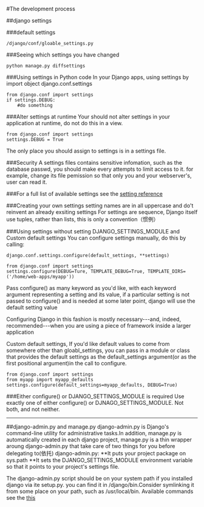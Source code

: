 #The development process

##django settings

###default settings
	
	/django/conf/gloable_settings.py

###Seeing which settings you have changed

	python manage.py diffsettings

###Using settings in Python code
In your Django apps, using settings by import object django.conf.settings

 	from django.conf import settings
	if settings.DEBUG:
		#do something
	
###Alter settings at runtime
Your should not alter settings in your application at runtime, do not do this in a view.

 	from django.conf import settings
	settings.DEBUG = True

The only place you should assign to settings is in a settings file.

###Security
A settings files contains sensitive infomation, such as the database passwd, you should make every attempts to limit access to it. for example, change its file pemission so that only you and your webserver's, user can read it.

###For a full list of available settings
see the [setting reference](https://docs.djangoproject.com/en/1.4/ref/settings/)

###Creating your own settings
setting names are in all uppercase and do't reinvent an already exsiting settings
For settings are sequence, Django itself use tuples, rather than lists, this is only a convention（惯例）

###Using settings without setting DJANGO_SETTINGS_MODULE and Custom default settings
You can configure settings manually, do this by calling:
	
	django.conf.settings.configure(default_settings, **settings)

	from django.conf import settings
	settings.configure(DEBUG=Ture, TEMPLATE_DEBUG=True, TEMPLATE_DIRS=('/home/web-apps/myapp'))

Pass configure() as many keyword as you'd like, with each keyword argument representing a setting and its value, if a particular setting is not passed to configure() and is needed at some later point, django will use the default setting value

Configuring Django in this fashion is mostly necessary---and, indeed, recommended---when you are using a piece of framework inside a larger application	

Custom default settings, If you'd like default values to come from somewhere other than gloabl_settings, you can pass in a module or class that provides the default settings as the default_settings argument(or as the first positional argument)in the call to configure.

	from django.conf import settings
	from myapp import myapp_defaults
	settings.configure(default_settings=myapp_defaults, DEBUG=True)

###Either configure() or DJANGO_SETTINGS_MODULE is required
Use exactly one of either configure() or DJNAGO_SETTINGS_MODULE. Not both, and not neither.

*****************************************************************************************************************************
##django-admin.py and manage.py
django-admin.py is Django's command-line utility for administrative tasks.In addition, manage.py is automatically created in each django project, manage.py is a thin wrapper aroung django-admin.py that take care of two things for you before delegating to(依托) django-admin.py:
**It puts your project package on sys.path
**It sets the DJANGO_SETTINGS_MODULE environment variable so that it points to your project's settings file.

The django-admin.py script should be on your system path if you installed django via ite setup.py. you can find it in /django/bin.Consider symlinking it from some place on your path, such as /usr/local/bin.
Available commands see the [this](https://docs.djangoproject.com/en/1.4/ref/django-admin/)
